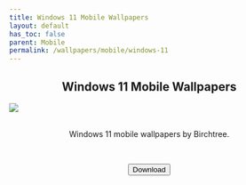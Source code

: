 ```yaml
---
title: Windows 11 Mobile Wallpapers
layout: default
has_toc: false
parent: Mobile
permalink: /wallpapers/mobile/windows-11
---
```



<div class="card">
  <h2 style="text-align:center" class="text-delta">Windows 11 Mobile Wallpapers</h2>
  <img src="https://birchtree.me/content/images/size/w1600/format/webp/2021/06/007-copy.jpg" />
  <div class="container">
    <br />
    <p style="text-align:center">Windows 11 mobile wallpapers by Birchtree.</p>
  </div>
</div>
<br />
<p class="text-delta" style="text-align:center"><a href="https://birchtree.me/blog/windows-11-wallpapers-for-your-phone/">
  <button type="button" name="button" class="btn">Download</button></a></p>
